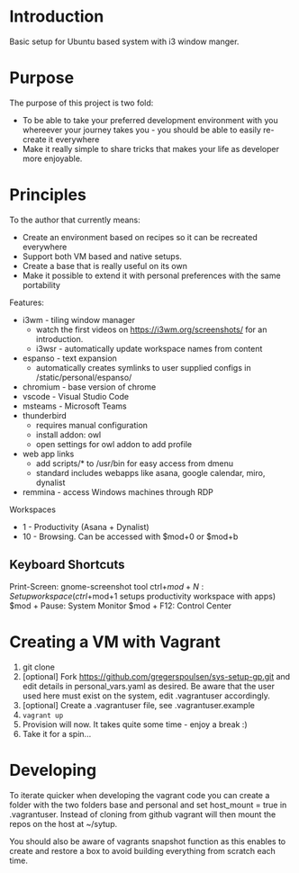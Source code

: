 

# Introduction
Basic setup for Ubuntu based system with i3 window manger. 

# Purpose
The purpose of this project is two fold:
* To be able to take your preferred development environment with you whereever
  your journey takes you - you should be able to easily re-create it everywhere
* Make it really simple to share tricks that makes your life as developer more
  enjoyable.

# Principles
To the author that currently means:
* Create an environment based on recipes so it can be recreated everywhere
* Support both VM based and native setups.
* Create a base that is really useful on its own
* Make it possible to extend it with personal preferences with the same
  portability



Features:
* i3wm - tiling window manager
  - watch the first videos on https://i3wm.org/screenshots/ for an introduction.
  - i3wsr - automatically update workspace names from content
* espanso - text expansion
  - automatically creates symlinks to user supplied configs in /static/personal/espanso/
* chromium - base version of chrome
* vscode - Visual Studio Code
* msteams - Microsoft Teams
* thunderbird
  - requires manual configuration
  - install addon: owl
  - open settings for owl addon to add profile
* web app links
  - add scripts/* to /usr/bin for easy access from dmenu
  - standard includes webapps like asana, google calendar, miro, dynalist
* remmina - access Windows machines through RDP


Workspaces
* 1 - Productivity (Asana + Dynalist)
* 10 - Browsing. Can be accessed with $mod+0 or $mod+b


## Keyboard Shortcuts

Print-Screen: gnome-screenshot tool
ctrl+$mod+N: Setup workspace (ctrl+$mod+1 setups productivity workspace with apps)
$mod + Pause: System Monitor
$mod + F12: Control Center

# Creating a VM with Vagrant

1. git clone 
2. [optional] Fork https://github.com/gregerspoulsen/sys-setup-gp.git and edit
   details in personal_vars.yaml as desired. Be aware that the user used here
   must exist on the system, edit .vagrantuser accordingly.
3. [optional] Create a .vagrantuser file, see .vagrantuser.example
5. `vagrant up`
6. Provision will now. It takes quite some time - enjoy a break :)
8. Take it for a spin...

# Developing

To iterate quicker when developing the vagrant code you can create a folder
with the two folders base and personal and set host_mount = true in
.vagrantuser. Instead of cloning from github vagrant will then mount the repos
on the host at ~/sytup.

You should also be aware of vagrants snapshot function as this enables to create
and restore a box to avoid building everything from scratch each time.